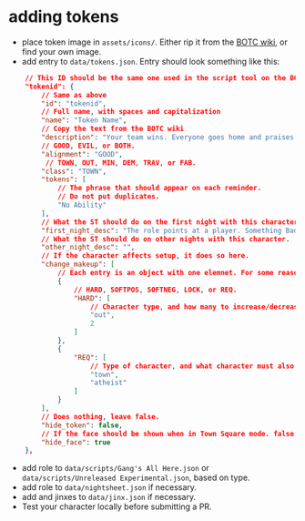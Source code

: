 # adding tokens
- place token image in `assets/icons/`. Either rip it from the [BOTC wiki](https://wiki.bloodontheclocktower.com/Main_Page), or find your own image.
- add entry to `data/tokens.json`. Entry should look something like this:
```json
    // This ID should be the same one used in the script tool on the BOTC wiki. 
    "tokenid": {
        // Same as above
        "id": "tokenid", 
        // Full name, with spaces and capitalization
        "name": "Token Name", 
        // Copy the text from the BOTC wiki
        "description": "Your team wins. Everyone goes home and praises the developers",
        // GOOD, EVIL, or BOTH. 
        "alignment": "GOOD", 
         // TOWN, OUT, MIN, DEM, TRAV, or FAB. 
        "class": "TOWN",
        "tokens": [
            // The phrase that should appear on each reminder. 
            // Do not put duplicates. 
            "No Ability" 
        ],
        // What the ST should do on the first night with this character.
        "first_night_desc": "The role points at a player. Something Bad Happens.",
        // What the ST should do on other nights with this character. 
        "other_night_desc": "",
        // If the character affects setup, it does so here. 
        "change_makeup": [
            // Each entry is an object with one elemnet. For some reason.
            {
                // HARD, SOFTPOS, SOFTNEG, LOCK, or REQ.
                "HARD": [
                    // Character type, and how many to increase/decrease/lock to. 
                    "out",
                    2
                ]
            },
            {
                "REQ": [
                    // Type of character, and what character must also be added.
                    "town",
                    "atheist"
                ]
            }
        ],
        // Does nothing, leave false.
        "hide_token": false,
        // If the face should be shown when in Town Square mode. false for travellers. 
        "hide_face": true
    },
```
- add role to `data/scripts/Gang's All Here.json` or `data/scripts/Unreleased Experimental.json`, based on type.
- add role to `data/nightsheet.json` if necessary.
- add and jinxes to `data/jinx.json` if necessary.
- Test your character locally before submitting a PR. 
